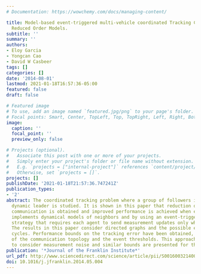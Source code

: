 ```yaml
---
# Documentation: https://wowchemy.com/docs/managing-content/

title: Model-based event-triggered multi-vehicle coordinated Tracking Control using
  Reduced Order Models.
subtitle: ''
summary: ''
authors:
- Eloy Garcia
- Yongcan Cao
- David W Casbeer
tags: []
categories: []
date: '2014-08-01'
lastmod: 2021-01-18T16:57:36-05:00
featured: false
draft: false

# Featured image
# To use, add an image named `featured.jpg/png` to your page's folder.
# Focal points: Smart, Center, TopLeft, Top, TopRight, Left, Right, BottomLeft, Bottom, BottomRight.
image:
  caption: ''
  focal_point: ''
  preview_only: false

# Projects (optional).
#   Associate this post with one or more of your projects.
#   Simply enter your project's folder or file name without extension.
#   E.g. `projects = ["internal-project"]` references `content/project/deep-learning/index.md`.
#   Otherwise, set `projects = []`.
projects: []
publishDate: '2021-01-18T21:57:36.747241Z'
publication_types:
- '2'
abstract: The coordinated tracking problem where a group of followers intercepts a
  dynamic leader is studied. It is shown in this paper that reduction of inter-agent
  communication is obtained and improved performance is achieved when each follower
  implements dynamical models of neighbors and by using an event-triggered control
  strategy that requires each agent to send measurement updates only when necessary.
  The results in this paper consider directed graphs and the possible existence of
  cycles. Performance bounds on the tracking error have been obtained, which are functions
  of the communication topology and the event thresholds. This approach is extended
  to consider measurement noise and similar bounds are presented for this case.
publication: '*Journal of the Franklin Institute*'
url_pdf: http://www.sciencedirect.com/science/article/pii/S0016003214001537
doi: 10.1016/j.jfranklin.2014.05.004
---
```

